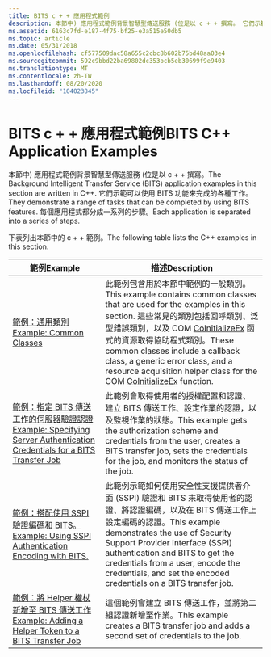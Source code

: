 ```yaml
---
title: BITS c + + 應用程式範例
description: 本節中) 應用程式範例背景智慧型傳送服務 (位是以 c + + 撰寫。 它們示範可以使用 BITS 功能來完成的各種工作。 每個應用程式都分成一系列的步驟。
ms.assetid: 6163c7fd-e187-4f75-bf25-e3a515e50db5
ms.topic: article
ms.date: 05/31/2018
ms.openlocfilehash: cf577509dac58a655c2cbc8b602b75bd48aa03e4
ms.sourcegitcommit: 592c9bbd22ba69802dc353bcb5eb30699f9e9403
ms.translationtype: MT
ms.contentlocale: zh-TW
ms.lasthandoff: 08/20/2020
ms.locfileid: "104023845"
---
```

# <a name="bits-c-application-examples"></a><span data-ttu-id="cf0a2-105">BITS c + + 應用程式範例</span><span class="sxs-lookup"><span data-stu-id="cf0a2-105">BITS C++ Application Examples</span></span>

<span data-ttu-id="cf0a2-106">本節中) 應用程式範例背景智慧型傳送服務 (位是以 c + + 撰寫。</span><span class="sxs-lookup"><span data-stu-id="cf0a2-106">The Background Intelligent Transfer Service (BITS) application examples in this section are written in C++.</span></span> <span data-ttu-id="cf0a2-107">它們示範可以使用 BITS 功能來完成的各種工作。</span><span class="sxs-lookup"><span data-stu-id="cf0a2-107">They demonstrate a range of tasks that can be completed by using BITS features.</span></span> <span data-ttu-id="cf0a2-108">每個應用程式都分成一系列的步驟。</span><span class="sxs-lookup"><span data-stu-id="cf0a2-108">Each application is separated into a series of steps.</span></span>

<span data-ttu-id="cf0a2-109">下表列出本節中的 c + + 範例。</span><span class="sxs-lookup"><span data-stu-id="cf0a2-109">The following table lists the C++ examples in this section.</span></span>



| <span data-ttu-id="cf0a2-110">範例</span><span class="sxs-lookup"><span data-stu-id="cf0a2-110">Example</span></span>                                                                                                                                                            | <span data-ttu-id="cf0a2-111">描述</span><span class="sxs-lookup"><span data-stu-id="cf0a2-111">Description</span></span>                                                                                                                                                                                                                                                                                |
|--------------------------------------------------------------------------------------------------------------------------------------------------------------------|--------------------------------------------------------------------------------------------------------------------------------------------------------------------------------------------------------------------------------------------------------------------------------------------|
| [<span data-ttu-id="cf0a2-112">範例：通用類別</span><span class="sxs-lookup"><span data-stu-id="cf0a2-112">Example: Common Classes</span></span>](common-classes.md)                                                                                                                      | <span data-ttu-id="cf0a2-113">此範例包含用於本節中範例的一般類別。</span><span class="sxs-lookup"><span data-stu-id="cf0a2-113">This example contains common classes that are used for the examples in this section.</span></span> <span data-ttu-id="cf0a2-114">這些常見的類別包括回呼類別、泛型錯誤類別，以及 COM [CoInitializeEx](/windows/win32/api/combaseapi/nf-combaseapi-coinitializeex) 函式的資源取得協助程式類別。</span><span class="sxs-lookup"><span data-stu-id="cf0a2-114">These common classes include a callback class, a generic error class, and a resource acquisition helper class for the COM [CoInitializeEx](/windows/win32/api/combaseapi/nf-combaseapi-coinitializeex) function.</span></span> |
| [<span data-ttu-id="cf0a2-115">範例：指定 BITS 傳送工作的伺服器驗證認證</span><span class="sxs-lookup"><span data-stu-id="cf0a2-115">Example: Specifying Server Authentication Credentials for a BITS Transfer Job</span></span>](example-specifying-server-authentication-credentials-for-a-bits-transfer-job-.md) | <span data-ttu-id="cf0a2-116">此範例會取得使用者的授權配置和認證、建立 BITS 傳送工作、設定作業的認證，以及監視作業的狀態。</span><span class="sxs-lookup"><span data-stu-id="cf0a2-116">This example gets the authorization scheme and credentials from the user, creates a BITS transfer job, sets the credentials for the job, and monitors the status of the job.</span></span>                                                                                                               |
| [<span data-ttu-id="cf0a2-117">範例：搭配使用 SSPI 驗證編碼和 BITS。</span><span class="sxs-lookup"><span data-stu-id="cf0a2-117">Example: Using SSPI Authentication Encoding with BITS.</span></span>](example-using-sspi-authentication-encoding-with-bits.md)                                                 | <span data-ttu-id="cf0a2-118">此範例示範如何使用安全性支援提供者介面 (SSPI) 驗證和 BITS 來取得使用者的認證、將認證編碼，以及在 BITS 傳送工作上設定編碼的認證。</span><span class="sxs-lookup"><span data-stu-id="cf0a2-118">This example demonstrates the use of Security Support Provider Interface (SSPI) authentication and BITS to get the credentials from a user, encode the credentials, and set the encoded credentials on a BITS transfer job.</span></span>                                                                |
| [<span data-ttu-id="cf0a2-119">範例：將 Helper 權杖新增至 BITS 傳送工作</span><span class="sxs-lookup"><span data-stu-id="cf0a2-119">Example: Adding a Helper Token to a BITS Transfer Job</span></span>](example-adding-a-helper-token-to-a-bits-transfer-job-.md)                                                 | <span data-ttu-id="cf0a2-120">這個範例會建立 BITS 傳送工作，並將第二組認證新增至作業。</span><span class="sxs-lookup"><span data-stu-id="cf0a2-120">This example creates a BITS transfer job and adds a second set of credentials to the job.</span></span>                                                                                                                                                                                                  |



 

 

 